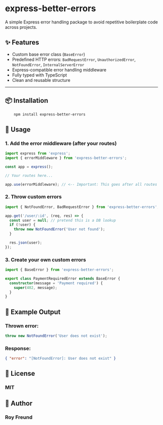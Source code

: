# express-better-errors

A simple Express error handling package to avoid repetitive boilerplate code across projects.

## ✨ Features

- Custom base error class (`BaseError`)
- Predefined HTTP errors: `BadRequestError`, `UnauthorizedError`, `NotFoundError`, `InternalServerError`
- Express-compatible error handling middleware
- Fully typed with TypeScript
- Clean and reusable structure

---

## 📦 Installation

```bash 
    npm install express-better-errors
```

## 🚀 Usage

### 1. Add the error middleware (after your routes)
```typescript
import express from 'express';
import { errorMiddleware } from 'express-better-errors';

const app = express();

// Your routes here...

app.use(errorMiddleware); // <-- Important: This goes after all routes
```
###
### 2. Throw custom errors
```typescript
import { NotFoundError, BadRequestError } from 'express-better-errors';

app.get('/user/:id', (req, res) => {
  const user = null; // pretend this is a DB lookup
  if (!user) {
    throw new NotFoundError('User not found');
  }

  res.json(user);
});
```
###
### 3. Create your own custom errors
```typescript
import { BaseError } from 'express-better-errors';

export class PaymentRequiredError extends BaseError {
  constructor(message = 'Payment required') {
    super(402, message);
  }
}
```

## 🧪 Example Output
### Thrown error:  
```typescript
throw new NotFoundError('User does not exist');
```
### Response:
```json
{ "error": "[NotFoundError]: User does not exist" }
```

## 📄 License
### MIT
###
## 👤 Author
### Roy Freund